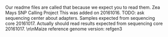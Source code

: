 Our readme files are called that because we expect you to read them.
Zea Mays SNP Calling Project
This was added on 20161016.
TODO: ask sequencing center about adapters.
Samples expected from sequencing core 20161017.
Actually should read results expected from sequencing core 20161017.
\n\nMaize reference genome version: refgen3
